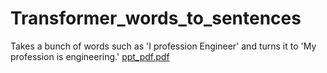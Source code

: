 # Transformer_words_to_sentences
Takes a bunch of words such as 'I profession Engineer' and turns it to 'My profession is engineering.'
[ppt_pdf.pdf](https://github.com/myncdeshwal/Transformer_words_to_sentences/files/9021975/ppt_pdf.pdf)
